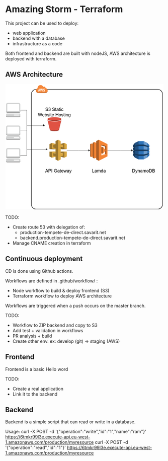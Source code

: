 # Amazing Storm - Terraform

This project can be used to deploy:
 - web application 
 - backend with a database
 - infrastructure as a code
 
Both frontend and backend are built with nodeJS, AWS architecture is deployed with terraform.
 
 
## AWS Architecture

 ![serverless-archi](images/serverless_architecture.png)
 
TODO:
- Create route 53 with delegation of:
     - production-tempete-de-direct.savarit.net
     - backend.production-tempete-de-direct.savarit.net
- Manage CNAME creation in terraform

## Continuous deployment

CD is done using Github actions.

Workflows are defined in .github/workflow/ :
- Node workflow to build & deploy frontend (S3)
- Terraform workflow to deploy AWS architecture

Workflows are triggered when a push occurs on the master branch.

TODO:
- Workflow to ZIP backend and copy to S3
- Add test + validation in workflows
- PR analysis + build
- Create other env. ex: develop (git) => staging (AWS)

## Frontend

Frontend is a basic Hello word

TODO:
- Create a real application
- Link it to the backend

## Backend

Backend is a simple script that can read or write in a database.

Usage:
curl -X POST -d '{"operation":"write","id":"1","name":"ram"}' https://6tmkr99l3e.execute-api.eu-west-1.amazonaws.com/production/myresource
curl -X POST -d '{"operation":"read","id":"1"}' https://6tmkr99l3e.execute-api.eu-west-1.amazonaws.com/production/myresource
